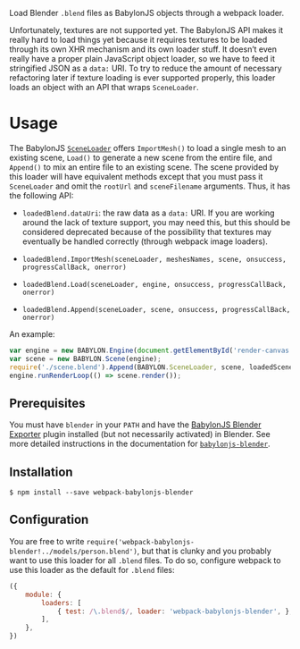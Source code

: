 Load Blender `.blend` files as BabylonJS objects through a webpack
loader.

Unfortunately, textures are not supported yet. The BabylonJS API makes
it really hard to load things yet because it requires textures to be
loaded through its own XHR mechanism and its own loader stuff. It
doesn’t even really have a proper plain JavaScript object loader, so
we have to feed it stringified JSON as a `data:` URI. To try to reduce
the amount of necessary refactoring later if texture loading is ever
supported properly, this loader loads an object with an API that wraps
`SceneLoader`.

# Usage

The BabylonJS
[`SceneLoader`](http://doc.babylonjs.com/classes/2.5/SceneLoader)
offers `ImportMesh()` to load a single mesh to an existing scene,
`Load()` to generate a new scene from the entire file, and `Append()`
to mix an entire file to an existing scene. The scene provided by this
loader will have equivalent methods except that you must pass it
`SceneLoader` and omit the `rootUrl` and `sceneFilename`
arguments. Thus, it has the following API:

* `loadedBlend.dataUri`: the raw data as a `data:` URI. If you are
  working around the lack of texture support, you may need this, but
  this should be considered deprecated because of the possibility that
  textures may eventually be handled correctly (through webpack image
  loaders).

* `loadedBlend.ImportMesh(sceneLoader, meshesNames, scene, onsuccess, progressCallBack, onerror)`

* `loadedBlend.Load(sceneLoader, engine, onsuccess, progressCallBack, onerror)`

* `loadedBlend.Append(sceneLoader, scene, onsuccess, progressCallBack, onerror)`

An example:

```javascript
var engine = new BABYLON.Engine(document.getElementById('render-canvas'), true);
var scene = new BABYLON.Scene(engine);
require('./scene.blend').Append(BABYLON.SceneLoader, scene, loadedScene => {/*onsuccess*/}, x => {/*onprogress*/}, ex => {/*onerror*/});
engine.runRenderLoop(() => scene.render());
```

## Prerequisites

You must have `blender` in your `PATH` and have the [BabylonJS Blender
Exporter](https://github.com/BabylonJS/Babylon.js/tree/master/Exporters/Blender)
plugin installed (but not necessarily activated) in Blender. See more
detailed instructions in the documentation for
[`babylonjs-blender`](https://www.npmjs.com/package/babylonjs-blender).

## Installation

    $ npm install --save webpack-babylonjs-blender

## Configuration

You are free to write
`require('webpack-babylonjs-blender!../models/person.blend')`, but
that is clunky and you probably want to use this loader for all
`.blend` files. To do so, configure webpack to use this loader as the
default for `.blend` files:

```javascript
({
    module: {
        loaders: [
            { test: /\.blend$/, loader: 'webpack-babylonjs-blender', },
        ],
    },
})
```
